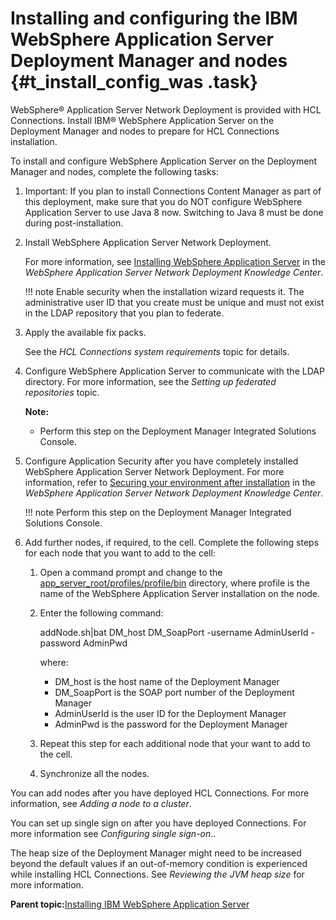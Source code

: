 # Installing and configuring the IBM WebSphere Application Server Deployment Manager and nodes {#t_install_config_was .task}

WebSphere® Application Server Network Deployment is provided with HCL Connections. Install IBM® WebSphere Application Server on the Deployment Manager and nodes to prepare for HCL Connections installation.

To install and configure WebSphere Application Server on the Deployment Manager and nodes, complete the following tasks:

1.  Important: If you plan to install Connections Content Manager as part of this deployment, make sure that you do NOT configure WebSphere Application Server to use Java 8 now. Switching to Java 8 must be done during post-installation.

2.  Install WebSphere Application Server Network Deployment.

    For more information, see [Installing WebSphere Application Server](http://www.ibm.com/support/knowledgecenter/en/SSAW57_8.5.5/com.ibm.websphere.installation.nd.doc/ae/tins_install.html) in the *WebSphere Application Server Network Deployment Knowledge Center*.

    !!! note
    Enable security when the installation wizard requests it. The administrative user ID that you create must be unique and must not exist in the LDAP repository that you plan to federate.

3.  Apply the available fix packs.

    See the *HCL Connections system requirements* topic for details.

4.  Configure WebSphere Application Server to communicate with the LDAP directory. For more information, see the *Setting up federated repositories* topic.

    **Note:**

    -   Perform this step on the Deployment Manager Integrated Solutions Console.
5.  Configure Application Security after you have completely installed WebSphere Application Server Network Deployment. For more information, refer to [Securing your environment after installation](http://www-01.ibm.com/support/knowledgecenter/SSAW57_8.5.5/com.ibm.websphere.nd.multiplatform.doc/ae/tsec_postinstall.html) in the *WebSphere Application Server Network Deployment Knowledge Center*.

    !!! note
    Perform this step on the Deployment Manager Integrated Solutions Console.

6.  Add further nodes, if required, to the cell. Complete the following steps for each node that you want to add to the cell:

    1.  Open a command prompt and change to the [app\_server\_root/profiles/profile/bin](../plan/i_ovr_r_directory_conventions.md) directory, where profile is the name of the WebSphere Application Server installation on the node.

    2.  Enter the following command:

        addNode.sh\|bat DM\_host DM\_SoapPort -username AdminUserId -password AdminPwd

        where:

        -   DM\_host is the host name of the Deployment Manager
        -   DM\_SoapPort is the SOAP port number of the Deployment Manager
        -   AdminUserId is the user ID for the Deployment Manager
        -   AdminPwd is the password for the Deployment Manager
    3.  Repeat this step for each additional node that your want to add to the cell.

    4.  Synchronize all the nodes.


You can add nodes after you have deployed HCL Connections. For more information, see *Adding a node to a cluster*.

You can set up single sign on after you have deployed Connections. For more information see *Configuring single sign-on*..

The heap size of the Deployment Manager might need to be increased beyond the default values if an out-of-memory condition is experienced while installing HCL Connections. See *Reviewing the JVM heap size* for more information.

**Parent topic:**[Installing IBM WebSphere Application Server](../install/t_install_was.md)


